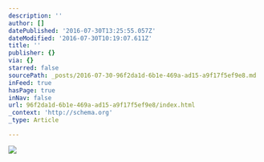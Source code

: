 ```yaml
---
description: ''
author: []
datePublished: '2016-07-30T13:25:55.057Z'
dateModified: '2016-07-30T10:19:07.611Z'
title: ''
publisher: {}
via: {}
starred: false
sourcePath: _posts/2016-07-30-96f2da1d-6b1e-469a-ad15-a9f17f5ef9e8.md
inFeed: true
hasPage: true
inNav: false
url: 96f2da1d-6b1e-469a-ad15-a9f17f5ef9e8/index.html
_context: 'http://schema.org'
_type: Article

---
```

![](https://the-grid-user-content.s3-us-west-2.amazonaws.com/59122bd8-b410-4320-8692-881e1f6e19a8.jpg)